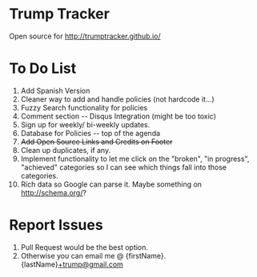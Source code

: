 # Trump Tracker
Open source for http://trumptracker.github.io/

# To Do List
1. Add Spanish Version
2. Cleaner way to add and handle policies (not hardcode it...)
3. Fuzzy Search functionality for policies
4. Comment section -- Disqus Integration (might be too toxic)
5. Sign up for weekly/ bi-weekly updates.
6. Database for Policies -- top of the agenda
7. ~~Add Open Source Links and Credits on Footer~~
8. Clean up duplicates, if any.
9. Implement functionality to let me click on the "broken", "in progress", "achieved" categories so I can see which things fall into those categories.
10. Rich data so Google can parse it. Maybe something on http://schema.org/?

# Report Issues
1. Pull Request would be the best option.
2. Otherwise you can email me @ {firstName}.{lastName}+trump@gmail.com
